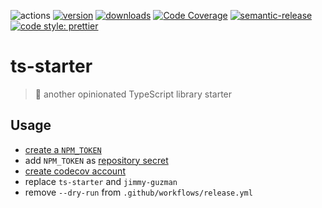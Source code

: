 ![actions](https://github.com/jimmy-guzman/ts-starter/actions/workflows/cd.yml/badge.svg)
[![version](https://img.shields.io/npm/v/ts-starter.svg?logo=npm)](https://www.npmjs.com/package/ts-starter)
[![downloads](https://img.shields.io/npm/dm/ts-starter.svg?logo=npm)](http://www.npmtrends.com/ts-starter)
[![Code Coverage](https://img.shields.io/codecov/c/github/jimmy-guzman/ts-starter.svg)](https://codecov.io/github/jimmy-guzman/ts-starter)
[![semantic-release](https://img.shields.io/badge/%20%20%F0%9F%93%A6%F0%9F%9A%80-semantic--release-e10079.svg)](https://semantic-release.gitbook.io/semantic-release)
[![code style: prettier](https://img.shields.io/badge/code_style-prettier-ff69b4.svg)](https://github.com/prettier/prettier)

# ts-starter

<!-- ![description starts here] -->

> 🍱 another opinionated TypeScript library starter

<!-- ![description ends here] -->

<!-- ![usage starts here] -->

## Usage

- [create a `NPM_TOKEN`](https://docs.npmjs.com/about-access-tokens)
- add `NPM_TOKEN` as [repository secret](https://docs.github.com/en/actions/reference/encrypted-secrets#creating-encrypted-secrets-for-a-repository)
- [create codecov account](https://docs.codecov.io/docs/quick-start)
- replace `ts-starter` and `jimmy-guzman`
- remove `--dry-run` from `.github/workflows/release.yml`

<!-- ![usage ends here] -->
